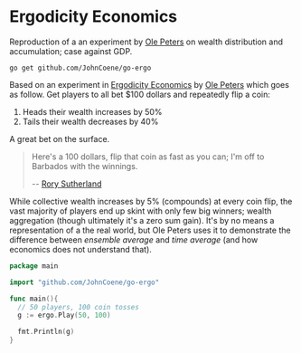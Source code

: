 # Ergodicity Economics

Reproduction of a an experiment by [Ole Peters](https://ergodicityeconomics.com/) on wealth distribution and accumulation; case against GDP.

```
go get github.com/JohnCoene/go-ergo
```

Based on an experiment in [Ergodicity Economics](https://ergodicityeconomics.com/) by [Ole Peters](https://twitter.com/ole_b_peter) which goes as follow. Get players to all bet $100 dollars and repeatedly flip a coin:

1. Heads their wealth increases by 50%
2. Tails their wealth decreases by 40%

A great bet on the surface.

> Here's a 100 dollars, flip that coin as fast as you can; I'm off to Barbados with the winnings.
> 
> -- [Rory Sutherland](https://twitter.com/rorysutherland)

While collective wealth increases by 5% (compounds) at every coin flip, the vast majority of players end up skint with only few big winners; wealth aggregation (though ultimately it's a zero sum gain). It's by no means a representation of a the real world, but Ole Peters uses it to demonstrate the difference between _ensemble average_ and _time average_ (and how economics does not understand that).

```go
package main

import "github.com/JohnCoene/go-ergo"

func main(){
  // 50 players, 100 coin tosses
  g := ergo.Play(50, 100)

  fmt.Println(g)
}
```
